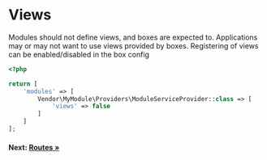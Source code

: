 # Views

Modules should not define views, and boxes are expected to.
Applications may or may not want to use views provided by boxes.
Registering of views can be enabled/disabled in the box config

```php
<?php

return [
    'modules' => [
        Vendor\MyModule\Providers\ModuleServiceProvider::class => [
            'views' => false
        ]
    ]
];
```

#### Next: [Routes &raquo;](routes.md)